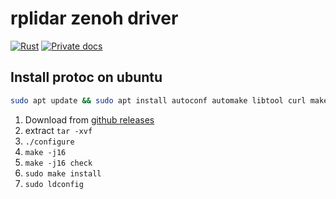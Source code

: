 # rplidar zenoh driver

[![Rust](https://github.com/dmweis/rplidar-zenoh-driver/workflows/Rust/badge.svg)](https://github.com/dmweis/rplidar-zenoh-driver/actions)
[![Private docs](https://github.com/dmweis/rplidar-zenoh-driver/workflows/Deploy%20Docs%20to%20GitHub%20Pages/badge.svg)](https://davidweis.dev/rplidar-zenoh-driver/rplidar_zenoh_driver/index.html)

## Install protoc on ubuntu

```bash
sudo apt update && sudo apt install autoconf automake libtool curl make g++ unzip -y
```

1. Download from [github releases](https://github.com/protocolbuffers/protobuf/releases)
2. extract `tar -xvf`
3. `./configure`
4. `make -j16`
5. `make -j16 check`
6. `sudo make install`
7. `sudo ldconfig`
